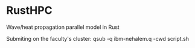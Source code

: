 # RustHPC
Wave/heat propagation parallel model in Rust

Submiting on the faculty's cluster: qsub -q ibm-nehalem.q -cwd script.sh
